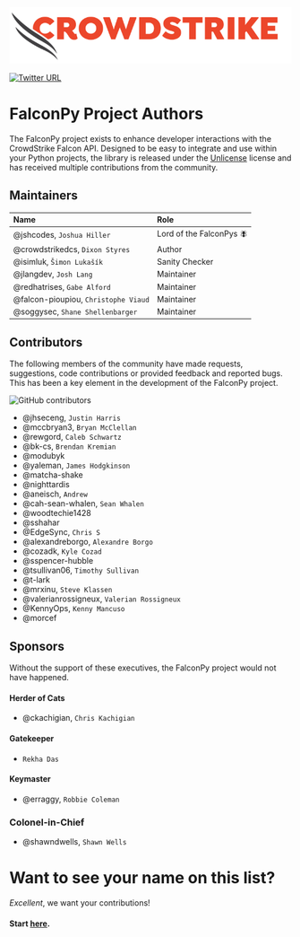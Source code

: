 ![CrowdStrike FalconPy](https://raw.githubusercontent.com/CrowdStrike/falconpy/main/docs/asset/cs-logo.png)

[![Twitter URL](https://img.shields.io/twitter/url?label=Follow%20%40CrowdStrike&style=social&url=https%3A%2F%2Ftwitter.com%2FCrowdStrike)](https://twitter.com/CrowdStrike)

# FalconPy Project Authors
The FalconPy project exists to enhance developer interactions with the CrowdStrike Falcon API. Designed to be easy to integrate and use within your Python projects, the library is released under the [Unlicense](LICENSE) license and has received multiple contributions
from the community.

## Maintainers
| Name | Role |
| :--- | :--- |
| @jshcodes, `Joshua Hiller` | Lord of the FalconPys 🪰 |
| @crowdstrikedcs, `Dixon Styres` | Author |
| @isimluk, `Šimon Lukašík` | Sanity Checker |
| @jlangdev, `Josh Lang` | Maintainer |
| @redhatrises, `Gabe Alford` | Maintainer |
| @falcon-pioupiou, `Christophe Viaud` | Maintainer |
| @soggysec, `Shane Shellenbarger` | Maintainer |

## Contributors
The following members of the community have made requests, suggestions, code contributions or provided feedback and reported bugs. This has been a key element in the development of the FalconPy project.

![GitHub contributors](https://img.shields.io/github/contributors/CrowdStrike/falconpy?label=code%20contributors)

+ @jhseceng, `Justin Harris`
+ @mccbryan3, `Bryan McClellan`
+ @rewgord, `Caleb Schwartz`
+ @bk-cs, `Brendan Kremian`
+ @modubyk
+ @yaleman, `James Hodgkinson`
+ @matcha-shake
+ @nighttardis
+ @aneisch, `Andrew`
+ @cah-sean-whalen, `Sean Whalen`
+ @woodtechie1428
+ @sshahar
+ @EdgeSync, `Chris S`
+ @alexandreborgo, `Alexandre Borgo`
+ @cozadk, `Kyle Cozad`
+ @sspencer-hubble
+ @tsullivan06, `Timothy Sullivan`
+ @t-lark
+ @mrxinu, `Steve Klassen`
+ @valerianrossigneux, `Valerian Rossigneux`
+ @KennyOps, `Kenny Mancuso`
+ @morcef

## Sponsors
Without the support of these executives, the FalconPy project would not have happened.

#### Herder of Cats
+ @ckachigian, `Chris Kachigian`

#### Gatekeeper
+ `Rekha Das`

#### Keymaster
+ @erraggy, `Robbie Coleman`

### Colonel-in-Chief
+ @shawndwells, `Shawn Wells`


# Want to see your name on this list?
_Excellent_, we want your contributions! 

#### Start [here](CONTRIBUTING.md).
